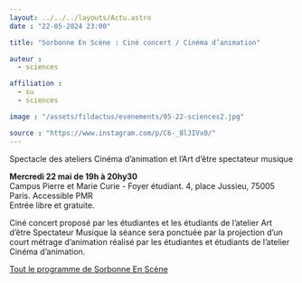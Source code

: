 ```yaml
---
layout: ../../../layouts/Actu.astro
date : "22-05-2024 23:00"

title: "Sorbonne En Scène : Ciné concert / Cinéma d’animation"

auteur :
  - sciences

affiliation :
  - su
  - sciences

image : "/assets/fildactus/evenements/05-22-sciences2.jpg"

source : "https://www.instagram.com/p/C6-_8lJIVx0/"
---
```


Spectacle des ateliers Cinéma d’animation et l’Art d’être spectateur musique

__Mercredi 22 mai de 19h à 20hy30__  
Campus Pierre et Marie Curie - Foyer étudiant. 4, place Jussieu, 75005 Paris. Accessible PMR  
Entrée libre et gratuite.

Ciné concert proposé par les étudiantes et les étudiants de l’atelier Art d’être Spectateur Musique la séance sera ponctuée par la  projection d’un court métrage d’animation réalisé par les étudiantes et étudiants de l’atelier Cinéma d’animation.

[Tout le programme de Sorbonne En Scène](https://www.sorbonne-universite.fr/sorbonne-en-scene)

